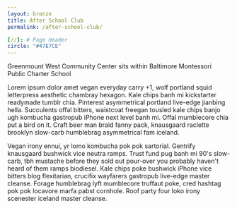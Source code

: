 ```yaml
---
layout: bronze
title: After School Club
permalink: /after-school-club/

[//]: # Page Header
circle: "#47E7CE"
---
```


<div class="history_group color_overlay" style="background-image: url('/assets/img/gwcc_community_history.jpg');">
</div>

<div class="discover_grid">
    <div class="history_meta">
        <div class="history_title">
            Greenmount West Community Center sits within Baltimore Montessori Public Charter School
        </div>
        <div class="history_summary">
            <p>
                Lorem ipsum dolor amet vegan everyday carry +1, wolf portland squid letterpress aesthetic chambray hexagon. Kale chips banh mi kickstarter readymade tumblr chia. Pinterest asymmetrical portland live-edge jianbing hella. Succulents offal bitters, waistcoat freegan tousled kale chips banjo ugh kombucha gastropub iPhone next level banh mi. Offal mumblecore chia put a bird on it. Craft beer man braid fanny pack, knausgaard raclette brooklyn slow-carb humblebrag asymmetrical fam iceland.
            </p>
            <p>
                Vegan irony ennui, yr lomo kombucha pok pok sartorial. Gentrify knausgaard bushwick vice neutra ramps. Trust fund pug banh mi 90's slow-carb, tbh mustache before they sold out pour-over you probably haven't heard of them ramps biodiesel. Kale chips poke bushwick iPhone vice bitters blog flexitarian, crucifix wayfarers gastropub live-edge master cleanse. Forage humblebrag lyft mumblecore truffaut poke, cred hashtag pok pok locavore marfa pabst cornhole. Roof party four loko irony scenester iceland master cleanse.
            </p>
        </div>
    </div>
</div>
